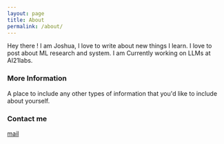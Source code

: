 ```yaml
---
layout: page
title: About
permalink: /about/
---
```


Hey there ! I am Joshua, I love to write about new things I learn. I love to post about ML research and system. 
I am Currently working on LLMs at AI21labs. 

### More Information

A place to include any other types of information that you'd like to include about yourself.

### Contact me

[mail](mailto:yehoshua.cohen.91@gmail.com)
